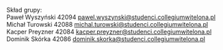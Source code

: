 Skład grupy: <br>
Paweł Wyszyński 42094 pawel.wyszynski@studenci.collegiumwitelona.pl <br>
Michał Turowski 42088 michal.turowski@studenci.collegiumwitelona.pl <br>
Kacper Preyzner 42084 kacper.preyzner@studenci.collegiumwitelona.pl <br>
Dominik Skórka  42086 dominik.skorka@studenci.collegiumwitelona.pl
